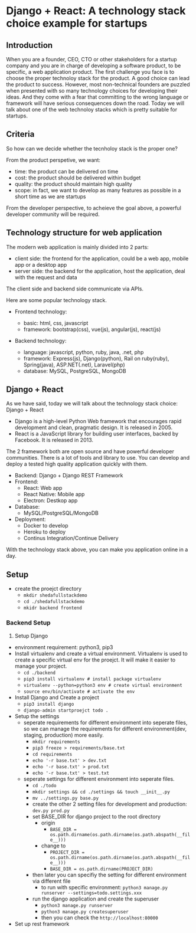 # Django + React: A technology stack choice example for startups

## Introduction

When you are a founder, CEO, CTO or other stakeholders for a startup company and you are in charge of developing a software product, to be specific, a web application product. The first challenge you face is to choose the proper technoloy stack for the product. A good choice can lead the product to success. However, most non-technical founders are puzzled when presented with so many technology choices for developing their ideas. And they come with a fear that committing to the wrong language or framework will have serious consequences down the road.
Today we will talk about one of the web technoloy stacks which is pretty suitable for startups.

## Criteria

So how can we decide whether the tecnholoy stack is the proper one?

From the product perspetive, we want:

- time: the product can be delivered on time
- cost: the product should be delivered within budget
- quality: the product should maintain high quality
- scope: in fact, we want to develop as many features as possible in a short time as we are startups

From the developer perspective, to acheieve the goal above, a powerful developer community will be required.

## Technology structure for web application

The modern web application is mainly divided into 2 parts:

- client side: the frontend for the application, could be a web app, mobile app or a desktop app
- server side: the backend for the application, host the application, deal with the request and data

The client side and backend side communicate via APIs.

Here are some popular technology stack.

- Frontend technology:
  - basic: html, css, javascript
  - framework: bootstrap(css), vue(js), angular(js), react(js)

- Backend technology:
  - language: javascript, python, ruby, java, .net, php
  - framework: Express(js), Django(python), Rail on ruby(ruby), Spring(java), ASP.NET(.net), Laravel(php)
  - database: MySQL, PostgreSQL, MongoDB

## Django + React

As we have said, today we will talk about the technology stack choice: Django + React

- Django is a high-level Python Web framework that encourages rapid development and clean, pragmatic design. It is released in 2005.
- React is a JavaScript library for building user interfaces, backed by Facebook. It is released in 2013.

The 2 framework both are open source and have powerful developer communities. There is a lot of tools and library to use. You can develop and deploy a tested high quality application quickly with them.

- Backend: Django + Django REST Framework
- Frontend:
  - React: Web app
  - React Native: Mobile app
  - Electron: Destkop app
- Database:
  - MySQL/PostgreSQL/MongoDB
- Deployment:
  - Docker to develop
  - Heroku to deploy
  - Continus Integration/Continue Delivery

With the technology stack above, you can make you application online in a day.

## Setup

- create the proejct directory
  - `mkdir shedafullstackdemo`
  - `cd ./shedafullstackdemo`
  - `mkidr backend frontend`

### Backend Setup

1. Setup Django
- environment requirement: python3, pip3
- Install virtualenv and create a virtual environment. Virtualenv is used to create a specific virtual env for the proejct. It will make it easier to manage your project.
  - `cd ./backend`
  - `pip3 install virtualenv # install package virtualenv`
  - `virtualenv --python=python3 env # create virtual environment`
  - `source env/bin/activate # activate the env`
- Install Django and Create a project
  - `pip3 install django`
  - `django-admin startproejct todo .`
- Setup the settings
  - seperate requirements for different environment into seperate files, so we can manage the requirements for different environment(dev, staging, production) more easily.
    - `mkdir requirements`
    - `pip3 freeze > requirements/base.txt`
    - `cd requirements`
    - `echo '-r base.txt' > dev.txt`
    - `echo '-r base.txt' > prod.txt`
    - `echo '-r base.txt' > test.txt`
  - seperate settings for different environment into seperate files.
    - `cd ./todo`
    - `mkdir settings && cd ./settings && touch __init__.py`
    - `mv ../settings.py base.py`
    - create the other 2 setting files for development and production: `dev.py prod.py`
    - set BASE_DIR for django project to the root directory
      - origin
        - `BASE_DIR = os.path.dirname(os.path.dirname(os.path.abspath(__file__)))`
      - change to
        - `PROJECT_DIR = os.path.dirname(os.path.dirname(os.path.abspath(__file__)))`
        - `BASE_DIR = os.path.dirname(PROJECT_DIR)`
    - then later you can specifiy the setting for different environment via different file
      - to run with specific environment: `python3 manage.py runserver --settings=todo.settings.xxx`
    - run the django application and create the superuser
      - `python3 manage.py runserver`
      - `python3 manage.py createsuperuser`
      - then you can check the `http://localhost:80000`
- Set up rest framework